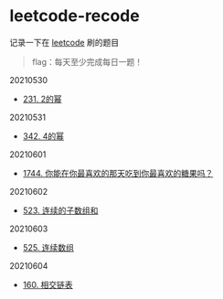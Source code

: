 # leetcode-recode

记录一下在 [leetcode](https://www.leetcode.com) 刷的题目

> flag：每天至少完成每日一题！

20210530

+ [231. 2的幂](./src/main/java/org/example/leetcode/Q0231.java)

20210531

+ [342. 4的幂](./src/main/java/org/example/leetcode/Q0342.java)

20210601

+ [1744. 你能在你最喜欢的那天吃到你最喜欢的糖果吗？](./src/main/java/org/example/leetcode/Q1744.java)

20210602

+ [523. 连续的子数组和](./src/main/java/org/example/leetcode/Q0523.java)

20210603

+ [525. 连续数组](./src/main/java/org/example/leetcode/Q0525.java)

20210604

+ [160. 相交链表](./src/main/java/org/example/leetcode/Q0160.java)